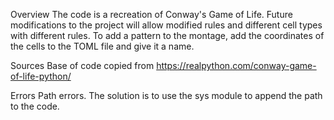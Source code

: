 Overview
  The code is a recreation of Conway's Game of Life. Future modifications to the project will allow modified rules and different cell types with different rules. To add a pattern
  to the montage, add the coordinates of the cells to the TOML file and give it a name.

Sources
  Base of code copied from https://realpython.com/conway-game-of-life-python/

Errors
  Path errors. The solution is to use the sys module to append the path to the code.
